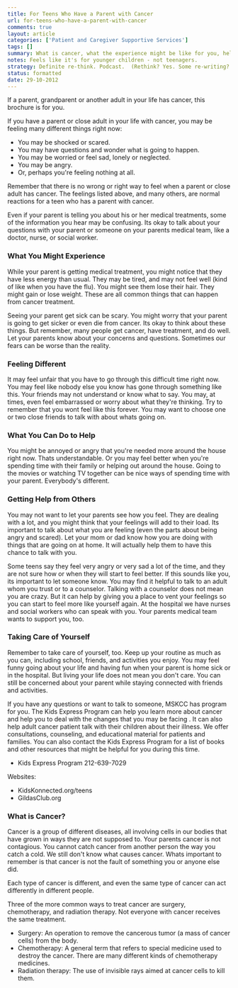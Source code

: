 ```yaml
---
title: For Teens Who Have a Parent with Cancer
url: for-teens-who-have-a-parent-with-cancer
comments: true
layout: article
categories: ['Patient and Caregiver Supportive Services']
tags: []
summary: What is cancer, what the experience might be like for you, help you can get. 
notes: Feels like it's for younger children - not teenagers. 
strategy: Definite re-think. Podcast.  (Rethink? Yes. Some re-writing? Yes. Graphics or diagrams? No. Photography? No. Podcast or audio? Yes. Video? No)
status: formatted 
date: 29-10-2012
---
```

If a parent, grandparent or another adult in your life has cancer, this brochure is for you.

If you have a parent or close adult in your life with cancer, you may be feeling many different things right now:

* You may be shocked or scared.
* You may have questions and wonder what is going to happen.
* You may be worried or feel sad, lonely or neglected. 
* You may be angry.
* Or, perhaps you're feeling nothing at all.

Remember that there is no wrong or right way to feel when a parent or close adult has cancer.  The feelings listed above, and many others, are normal reactions for a teen who has a parent with cancer.

Even if your parent is telling you about his or her medical treatments, some of the information you hear may be confusing. Its okay to talk about your questions with your parent or someone on your parents medical team, like a doctor, nurse, or social worker.

### What You Might Experience
While your parent is getting medical treatment, you might notice that they have less energy than usual. They may be tired, and may not feel well (kind of like when you have the flu). You might see them lose their hair. They might gain or lose weight. These are all common things that can happen from cancer treatment.

Seeing your parent get sick can be scary. You might worry that your parent is going to get sicker or even die from cancer. Its okay to think about these things. But remember, many people get cancer, have treatment, and do well. Let your parents know about your concerns and questions. Sometimes our fears can be worse than the reality.

### Feeling Different
It may feel unfair that you have to go through this difficult time right now. You may feel like nobody else you know has gone through something like this. Your friends may not understand or know what to say. You may, at times, even feel embarrassed or worry about what they're thinking. Try to remember that you wont feel like this forever. You may want to choose one or two close friends to talk with about whats going on. 

### What You Can Do to Help
You might be annoyed or angry that you're needed more around the house right now. Thats understandable. Or you may feel better when you're spending time with their family or helping out around the house. Going to the movies or watching TV together can be nice ways of spending time with your parent. Everybody's different.

### Getting Help from Others
You may not want to let your parents see how you feel. They are dealing with a lot, and you might think that your feelings will add to their load. Its important to talk about what you are feeling (even the parts about being angry and scared). Let your mom or dad know how you are doing with things that are going on at home. It will actually help them to have this chance to talk with you.

Some teens say they feel very angry or very sad a lot of the time, and they are not sure how or when they will start to feel better. If this sounds like you, its important to let someone know. You may find it helpful to talk to an adult whom you trust or to a counselor. Talking with a counselor does not mean you are crazy. But it can help by giving you a place to vent your feelings so you can start to feel more like yourself again.
At the hospital we have nurses and social workers who can speak with you. Your parents medical team wants to support you, too.

### Taking Care of Yourself
Remember to take care of yourself, too. Keep up your routine as much as you can, including school, friends, and activities you enjoy. You may feel funny going about your life and having fun when your parent is home sick or in the hospital. But living your life does not mean you don't care. You can still be concerned about your parent while staying connected with friends and activities. 

If you have any questions or want to talk to someone, MSKCC has program for you. The Kids Express Program can help you learn more about cancer and help you to deal with the changes that you may be facing . It can also help adult cancer patient talk with their children about their illness. We offer consultations, counseling, and educational material for patients and families. You can also contact the Kids Express Program for a list of books and other resources that might be helpful for you during this time.

* Kids Express Program 212-639-7029

Websites:

* KidsKonnected.org/teens
* GildasClub.org

### What is Cancer?
Cancer is a group of different diseases, all involving cells in our bodies that have grown in ways they are not supposed to.
Your parents cancer is not contagious. You cannot catch cancer from another person the way you catch a cold.
We still don't know what causes cancer. Whats important to remember is that cancer is not the fault of something you or anyone else did.

Each type of cancer is different, and even the same type of cancer can act differently in different people.

Three of the more common ways to treat cancer are surgery, chemotherapy, and radiation therapy. Not everyone with cancer receives the same treatment. 

* Surgery: An operation to remove the cancerous tumor (a mass of cancer cells) from the body.
* Chemotherapy: A general term that refers to special medicine used to destroy the cancer. There are many different kinds of chemotherapy medicines.
* Radiation therapy: The use of invisible rays aimed at cancer cells to kill them.


